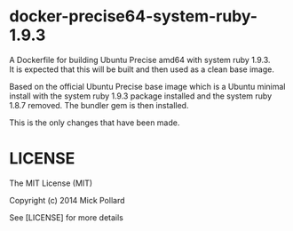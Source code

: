 # docker-precise64-system-ruby-1.9.3

A Dockerfile for building Ubuntu Precise amd64 with system ruby 1.9.3.  
It is expected that this will be built and then used as a clean base image.  

Based on the official Ubuntu Precise base image which is a Ubuntu minimal install with the system ruby 1.9.3 package installed and the system ruby 1.8.7 removed.
The bundler gem is then installed.

This is the only changes that have been made.

# LICENSE

The MIT License (MIT)

Copyright (c) 2014 Mick Pollard


See [LICENSE] for more details
